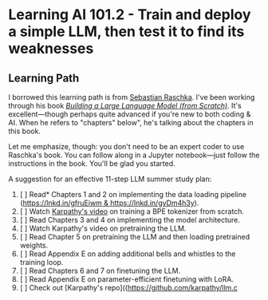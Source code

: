 # Learning AI 101.2 - Train and deploy a simple LLM, then test it to find its weaknesses

## Learning Path

I borrowed this learning path is from [Sebastian Raschka](https://www.linkedin.com/posts/sebastianraschka_a-suggestion-for-an-effective-11-step-llm-activity-7195778889384693762-2TB_). I've been working through his book [*Building a Large Language Model (from Scratch)*](https://www.manning.com/books/build-a-large-language-model-from-scratch). It's excellent—though perhaps quite advanced if you're new to both coding & AI. When he refers to "chapters" below", he's talking about the chapters in this book.

Let me emphasize, though: you don't need to be an expert coder to use Raschka's book. You can follow along in a Jupyter notebook—just follow the instructions in the book. You'll be glad you started.

A suggestion for an effective 11-step LLM summer study plan:

1. [ ] Read* Chapters 1 and 2 on implementing the data loading pipeline (https://lnkd.in/gfruEiwm & https://lnkd.in/gyDm4h3y).
2. [ ] Watch [Karpathy's video](https://www.youtube.com/watch?v=zduSFxRajkE) on training a BPE tokenizer from scratch.
3. [ ] Read Chapters 3 and 4 on implementing the model architecture.
4. [ ] Watch Karpathy's video on pretraining the LLM.
5. [ ] Read Chapter 5 on pretraining the LLM and then loading pretrained weights.
6. [ ] Read Appendix E on adding additional bells and whistles to the training loop.
7. [ ] Read Chapters 6 and 7 on finetuning the LLM.
8. [ ] Read Appendix E on parameter-efficient finetuning with LoRA.
9. [ ] Check out [Karpathy's repo]((https://github.com/karpathy/llm.c